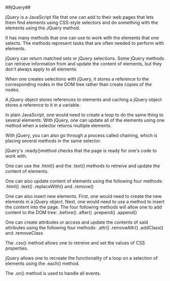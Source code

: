 ##jQuery##

jQuery is a JavaScript file that one can add to their web pages that lets them find elements using CSS-style selectors and do something with the elements using the JQuery method. 

It has many methods that one can use to work with the elements that one selects. The methods represent tasks that are often needed to perform with elements.

jQuery can return matched sets or jQuery selections. Some jQuery methods can retrieve information from and update the content of elements, but they don't always apply to all elements.

When one creates selections with jQuery, it stores a reference to the corresponding nodes in the DOM tree rather than create copies of the nodes. 

A jQuery object stores references to elements and caching a jQuery object stores a reference to it in a variable. 

In plain JavaScript, one would need to create a loop to do the same thing to several elements. With jQuery, one can update all of the elements using one method when a selector returns multiple elements.

With jQuery, you can also go through a process called chaining, which is placing several methods in the same selector. 

jQuery's .ready()method checks that the page is ready for one's code to work with. 

One can use the .html() and the .text() methods to retreive and update the content of elements.

One can also update content of elements using the following four methods: .html() .text() .replaceWith() and .remove()

One can also insert new elements. First, one would need to create the new elements in a jQuery object. Next, one would need to use a method to insert the content into the page. The four following methods will allow one to add content to the DOM tree: .before() .after() .prepend() .append()

One can create attributes or access and update the contents of said attributes using the following four methods: .attr() .removeAttr() .addClass() and .removeClass

The .css() method allows one to retreive and set the values of CSS properties.

jQuery allows one to recreate the functionality of a loop on a selection of elements using the .each() method.

The .on() method is used to handle all events.

